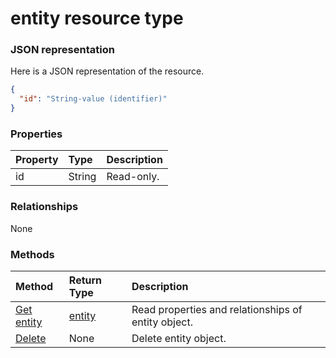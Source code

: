 # entity resource type



### JSON representation

Here is a JSON representation of the resource.

<!-- {
  "blockType": "resource",
  "optionalProperties": [

  ],
  "@odata.type": "microsoft.graph.entity"
}-->

```json
{
  "id": "String-value (identifier)"
}

```
### Properties
| Property	   | Type	|Description|
|:---------------|:--------|:----------|
|id|String| Read-only.|

### Relationships
None


### Methods

| Method		   | Return Type	|Description|
|:---------------|:--------|:----------|
|[Get entity](../api/entity_get.md) | [entity](entity.md) |Read properties and relationships of entity object.|
|[Delete](../api/entity_delete.md) | None |Delete entity object. |

<!-- uuid: 8fcb5dbc-d5aa-4681-8e31-b001d5168d79
2015-10-25 14:57:30 UTC -->
<!-- {
  "type": "#page.annotation",
  "description": "entity resource",
  "keywords": "",
  "section": "documentation",
  "tocPath": ""
}-->